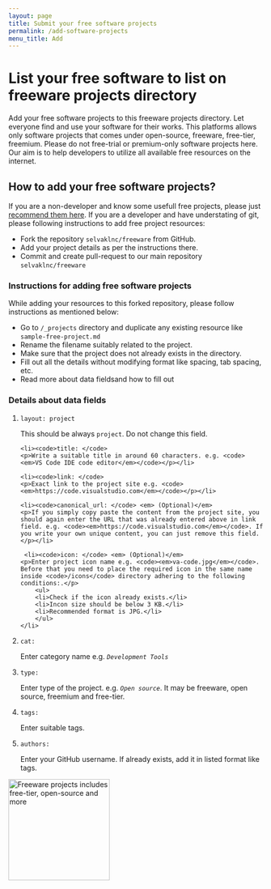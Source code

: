 ```yaml
---
layout: page
title: Submit your free software projects
permalink: /add-software-projects
menu_title: Add
---
```

<div class="row">
<div class="col-md-8">
<h1 class="post-title fs-4 lead fw-medium mt-0 mb-4">List your free software to list on freeware projects directory</h1>

<p>Add your free software projects to this freeware projects directory. Let everyone find and use your software for their works. This platforms allows only software projects that comes under open-source, freeware, free-tier, freemium. Please do not free-trial or premium-only software projects here. Our aim is to help developers to utilize all available free resources on the internet.</p>

<h2>How to add your free software projects?</h2>
<p>If you are a non-developer and know some usefull free projects, please just <a href="/recommend-software-projects">recommend them here</a>. If you are a developer and have understating of git, please following instructions to add free project resources:</p>

<ul>
<li>Fork the repository <code>selvaklnc/freeware</code> from GitHub.</li>
<li>Add your project details as per the instructions there.</li>
<li>Commit and create pull-request to our main repository <code>selvaklnc/freeware</code></li>
</ul>

<h3>Instructions for adding free software projects</h3>
<p>While adding your resources to this forked repository, please follow instructions as mentioned below:</p>

<ul>
<li>Go to <code>/_projects</code> directory and duplicate any existing resource like <code>sample-free-project.md</code></li>
<li>Rename the filename suitably related to the project.</li>
<li>Make sure that the project does not already exists in the directory.</li>
<li>Fill out all the details without modifying format like spacing, tab spacing, etc.</li>
<li>Read more about data fieldsand how to fill out</li>
</ul>

<h3>Details about data fields</h3>
<ol>
    <li><code>layout: project</code>
    <p>This should be always <code>project</code>. Do not change this field.</p></li>
    
    <li><code>title: </code>
    <p>Write a suitable title in around 60 characters. e.g. <code><em>VS Code IDE code editor</em></code></p></li>

    <li><code>link: </code>
    <p>Exact link to the project site e.g. <code><em>https://code.visualstudio.com</em></code></p></li>

    <li><code>canonical_url: </code> <em> (Optional)</em>
    <p>If you simply copy paste the content from the project site, you should again enter the URL that was already entered above in link field. e.g. <code><em>https://code.visualstudio.com</em></code>. If you write your own unique content, you can just remove this field. </p></li>

     <li><code>icon: </code> <em> (Optional)</em>
    <p>Enter project icon name e.g. <code><em>va-code.jpg</em></code>. Before that you need to place the required icon in the same name inside <code>/icons</code> directory adhering to the following conditions:.</p>
        <ul>
        <li>Check if the icon already exists.</li>
        <li>Incon size should be below 3 KB.</li>
        <li>Recommended format is JPG.</li>
        </ul>
    </li>

<li><code>cat: </code>
    <p>Enter category name e.g. <code><em>Development Tools</em></code></p></li>

<li><code>type: </code>
    <p>Enter type of the project. e.g. <code><em>Open source</em></code>. It may be freeware, open source, freemium and free-tier.</p></li>

<li><code>tags: </code>
    <p>Enter suitable tags.</p></li>

<li><code>authors: </code>
    <p>Enter your GitHub username. If already exists, add it in listed format like tags.</p></li>    

</ol>

</div>
<div class="col-md-4">
<img class="mx-auto d-block" width="200px" height="auto" src="https://img.icons8.com/ios/300/228BE6/open-source.png" alt="Freeware projects includes free-tier, open-source and more"/>
</div>
</div>
